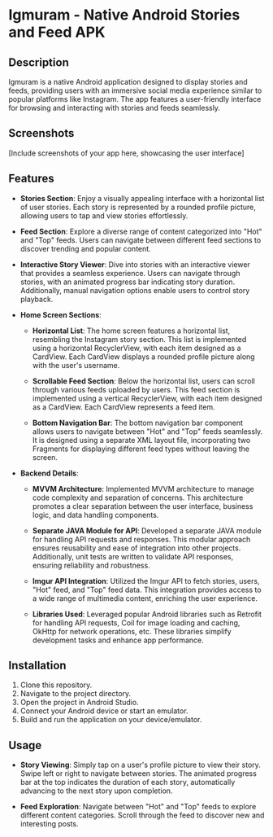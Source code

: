 # Igmuram - Native Android Stories and Feed APK

## Description
Igmuram is a native Android application designed to display stories and feeds, providing users with an immersive social media experience similar to popular platforms like Instagram. The app features a user-friendly interface for browsing and interacting with stories and feeds seamlessly.

## Screenshots
[Include screenshots of your app here, showcasing the user interface]

## Features
- **Stories Section**: Enjoy a visually appealing interface with a horizontal list of user stories. Each story is represented by a rounded profile picture, allowing users to tap and view stories effortlessly.
  
- **Feed Section**: Explore a diverse range of content categorized into "Hot" and "Top" feeds. Users can navigate between different feed sections to discover trending and popular content.

- **Interactive Story Viewer**: Dive into stories with an interactive viewer that provides a seamless experience. Users can navigate through stories, with an animated progress bar indicating story duration. Additionally, manual navigation options enable users to control story playback.

- **Home Screen Sections**:
  - **Horizontal List**: The home screen features a horizontal list, resembling the Instagram story section. This list is implemented using a horizontal RecyclerView, with each item designed as a CardView. Each CardView displays a rounded profile picture along with the user's username.
  
  - **Scrollable Feed Section**: Below the horizontal list, users can scroll through various feeds uploaded by users. This feed section is implemented using a vertical RecyclerView, with each item designed as a CardView. Each CardView represents a feed item.
  
  - **Bottom Navigation Bar**: The bottom navigation bar component allows users to navigate between "Hot" and "Top" feeds seamlessly. It is designed using a separate XML layout file, incorporating two Fragments for displaying different feed types without leaving the screen.

- **Backend Details**:
  - **MVVM Architecture**: Implemented MVVM architecture to manage code complexity and separation of concerns. This architecture promotes a clear separation between the user interface, business logic, and data handling components.
  
  - **Separate JAVA Module for API**: Developed a separate JAVA module for handling API requests and responses. This modular approach ensures reusability and ease of integration into other projects. Additionally, unit tests are written to validate API responses, ensuring reliability and robustness.
  
  - **Imgur API Integration**: Utilized the Imgur API to fetch stories, users, "Hot" feed, and "Top" feed data. This integration provides access to a wide range of multimedia content, enriching the user experience.
  
  - **Libraries Used**: Leveraged popular Android libraries such as Retrofit for handling API requests, Coil for image loading and caching, OkHttp for network operations, etc. These libraries simplify development tasks and enhance app performance.

## Installation
1. Clone this repository.
2. Navigate to the project directory.
3. Open the project in Android Studio.
4. Connect your Android device or start an emulator.
5. Build and run the application on your device/emulator.

## Usage
- **Story Viewing**: Simply tap on a user's profile picture to view their story. Swipe left or right to navigate between stories. The animated progress bar at the top indicates the duration of each story, automatically advancing to the next story upon completion.
  
- **Feed Exploration**: Navigate between "Hot" and "Top" feeds to explore different content categories. Scroll through the feed to discover new and interesting posts.

